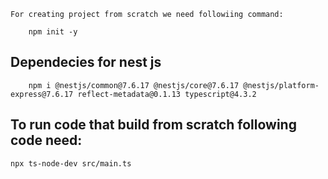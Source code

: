 `For creating project from scratch we need followiing command: `

```
    npm init -y
```

## Dependecies for nest js

```
    npm i @nestjs/common@7.6.17 @nestjs/core@7.6.17 @nestjs/platform-express@7.6.17 reflect-metadata@0.1.13 typescript@4.3.2
```

## To run code that build from scratch following code need:

```
npx ts-node-dev src/main.ts
```
